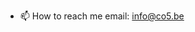- 📫 How to reach me email: info@co5.be

<!---
co5-be/co5-be is a ✨ special ✨ repository because its `README.md` (this file) appears on your GitHub profile.
You can click the Preview link to take a look at your changes.
--->
